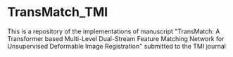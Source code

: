 # TransMatch_TMI
This is a repository of the implementations of manuscript "TransMatch: A Transformer based Multi-Level Dual-Stream Feature Matching Network for Unsupervised Deformable Image Registration" submitted to the TMI journal
